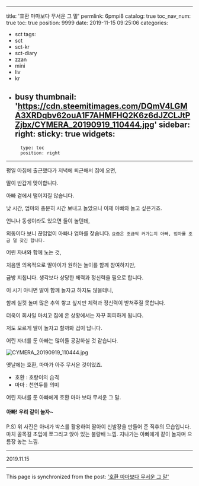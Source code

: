 
---
title: '호환 마마보다 무서운 그 말'
permlink: 6pmpi8
catalog: true
toc_nav_num: true
toc: true
position: 9999
date: 2019-11-15 09:25:06
categories:
- sct
tags:
- sct
- sct-kr
- sct-diary
- zzan
- mini
- liv
- kr
- busy
thumbnail: 'https://cdn.steemitimages.com/DQmV4LGMA3XRDqbv62ouA1F7AHMFHQ2K6z6dJZCLJtPZjbx/CYMERA_20190919_110444.jpg'
sidebar:
    right:
        sticky: true
widgets:
    -
        type: toc
        position: right
---


평일 아침에 출근했다가 저녁에 퇴근해서 집에 오면,

딸이 반갑게 맞이합니다. 

아빠 곁에서 떨어지질 않습니다.

낮 시간, 엄마와 충분히 시간 보내고 놀았으니 이제 아빠와 놀고 싶은거죠.

언니나 동생이라도 있으면 둘이 놀텐데,

외동이다 보니 끊임없이 아빠나 엄마를 찾습니다.
`요즘은 조금씩 커가는지 아빠, 엄마를 조금 덜 찾긴 합니다.`

어린 자녀와 함께 노는 것,

처음엔 의욕적으로 딸아이가 원하는 놀이를 함께 참여하지만,

금방 지칩니다. 생각보다 상당한 체력과 정신력을 필요로 합니다.

이 시기 아니면 딸이 함께 놀자고 하지도 않을테니,

함께 실컷 놀며 많은 추억 쌓고 싶지만 체력과 정신력이 받쳐주질 못합니다. 

더욱이 회사일 마치고 집에 온 상황에서는 자꾸 회피하게 됩니다.

저도 모르게 딸이 놀자고 할까봐 겁이 납니다.

어린 자녀를 둔 아빠는 많이들 공감하실 것 같습니다.

![CYMERA_20190919_110444.jpg](https://cdn.steemitimages.com/DQmV4LGMA3XRDqbv62ouA1F7AHMFHQ2K6z6dJZCLJtPZjbx/CYMERA_20190919_110444.jpg)


옛날에는 호환, 마마가 아주 무서운 것이었죠.

- 호환 : 호랑이의 습격
- 마마 : 천연두를 의미

어린 자녀를 둔 아빠에게 호환 마마 보다 무서운 그 말. 
#### 아빠! 우리 같이 놀자~
#### 

P.S) 위 사진은 아내가 박스를 활용하여 딸아이 신발장을 만들어 준 직후의 모습입니다.
마치 골목길 초입에 쪼그리고 앉아 있는 불량배 느낌.
지나가는 아빠에게 같이 놀자며 으름장 놓는 느낌.

***

2019.11.15

- - -

This page is synchronized from the post: ['호환 마마보다 무서운 그 말'](https://steemit.com/@lucky2015/6pmpi8)
